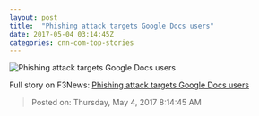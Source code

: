 ```yaml
---
layout: post
title:  "Phishing attack targets Google Docs users"
date: 2017-05-04 03:14:45Z
categories: cnn-com-top-stories
---
```


![Phishing attack targets Google Docs users](http://i2.cdn.turner.com/money/dam/assets/161220085719-russian-hacking-crime-780x439.jpg)




Full story on F3News: [Phishing attack targets Google Docs users](http://www.f3nws.com/n/xXVtDF)

> Posted on: Thursday, May 4, 2017 8:14:45 AM
